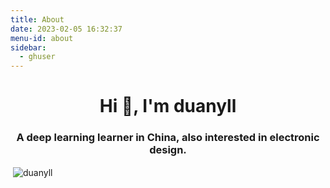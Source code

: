 ```yaml
---
title: About
date: 2023-02-05 16:32:37
menu-id: about
sidebar: 
  - ghuser
---
```


<h1 align="center">Hi 👋, I'm duanyll</h1>
<h3 align="center">A deep learning learner in China, also interested in electronic design.</h3>

<p>&nbsp;<img align="center" src="https://github-readme-stats.vercel.app/api?username=duanyll&show_icons=true&locale=en" alt="duanyll" /></p>